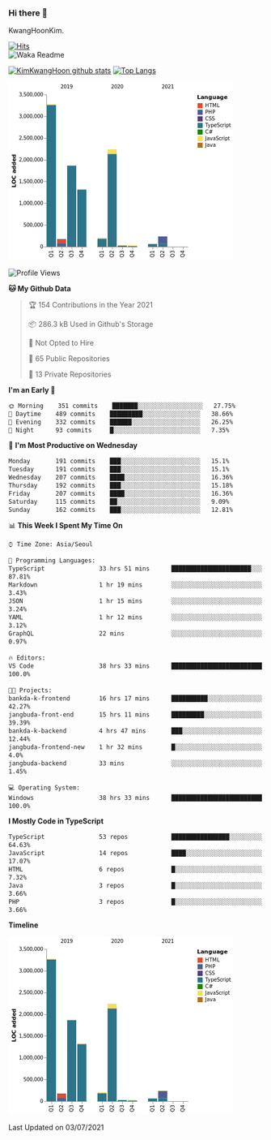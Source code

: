### Hi there 👋

KwangHoonKim.

[![Hits](https://hits.seeyoufarm.com/api/count/incr/badge.svg?url=https%3A%2F%2Fgithub.com%2Frhkdgns95)](https://hits.seeyoufarm.com)  
![Waka Readme](https://github.com/rhkdgns95/rhkdgns95/workflows/Waka%20Readme/badge.svg)

[![KimKwangHoon github stats](https://github-readme-stats.vercel.app/api?username=rhkdgns95&show_icons=true)](https://github.com/rhkdgns95/github-readme-stats)   [![Top Langs](https://github-readme-stats.vercel.app/api/top-langs/?username=rhkdgns95&layout=compact)](https://github.com/rhkdgns95/github-readme-stats)   


![Chart not found](https://raw.githubusercontent.com/rhkdgns95/rhkdgns95/master/charts/bar_graph.png) 



<!--START_SECTION:waka-->
![Profile Views](http://img.shields.io/badge/Profile%20Views-0-blue)

**🐱 My Github Data** 

> 🏆 154 Contributions in the Year 2021
 > 
> 📦 286.3 kB Used in Github's Storage 
 > 
> 🚫 Not Opted to Hire
 > 
> 📜 65 Public Repositories 
 > 
> 🔑 13 Private Repositories  
 > 
**I'm an Early 🐤** 

```text
🌞 Morning    351 commits    ███████░░░░░░░░░░░░░░░░░░   27.75% 
🌆 Daytime    489 commits    █████████░░░░░░░░░░░░░░░░   38.66% 
🌃 Evening    332 commits    ██████░░░░░░░░░░░░░░░░░░░   26.25% 
🌙 Night      93 commits     █░░░░░░░░░░░░░░░░░░░░░░░░   7.35%

```
📅 **I'm Most Productive on Wednesday** 

```text
Monday       191 commits    ███░░░░░░░░░░░░░░░░░░░░░░   15.1% 
Tuesday      191 commits    ███░░░░░░░░░░░░░░░░░░░░░░   15.1% 
Wednesday    207 commits    ████░░░░░░░░░░░░░░░░░░░░░   16.36% 
Thursday     192 commits    ███░░░░░░░░░░░░░░░░░░░░░░   15.18% 
Friday       207 commits    ████░░░░░░░░░░░░░░░░░░░░░   16.36% 
Saturday     115 commits    ██░░░░░░░░░░░░░░░░░░░░░░░   9.09% 
Sunday       162 commits    ███░░░░░░░░░░░░░░░░░░░░░░   12.81%

```


📊 **This Week I Spent My Time On** 

```text
⌚︎ Time Zone: Asia/Seoul

💬 Programming Languages: 
TypeScript               33 hrs 51 mins      ██████████████████████░░░   87.81% 
Markdown                 1 hr 19 mins        ░░░░░░░░░░░░░░░░░░░░░░░░░   3.43% 
JSON                     1 hr 15 mins        ░░░░░░░░░░░░░░░░░░░░░░░░░   3.24% 
YAML                     1 hr 12 mins        ░░░░░░░░░░░░░░░░░░░░░░░░░   3.12% 
GraphQL                  22 mins             ░░░░░░░░░░░░░░░░░░░░░░░░░   0.97%

🔥 Editors: 
VS Code                  38 hrs 33 mins      █████████████████████████   100.0%

🐱‍💻 Projects: 
bankda-k-frontend        16 hrs 17 mins      ██████████░░░░░░░░░░░░░░░   42.27% 
jangbuda-front-end       15 hrs 11 mins      █████████░░░░░░░░░░░░░░░░   39.39% 
bankda-k-backend         4 hrs 47 mins       ███░░░░░░░░░░░░░░░░░░░░░░   12.44% 
jangbuda-frontend-new    1 hr 32 mins        █░░░░░░░░░░░░░░░░░░░░░░░░   4.0% 
jangbuda-backend         33 mins             ░░░░░░░░░░░░░░░░░░░░░░░░░   1.45%

💻 Operating System: 
Windows                  38 hrs 33 mins      █████████████████████████   100.0%

```

**I Mostly Code in TypeScript** 

```text
TypeScript               53 repos            ████████████████░░░░░░░░░   64.63% 
JavaScript               14 repos            ████░░░░░░░░░░░░░░░░░░░░░   17.07% 
HTML                     6 repos             █░░░░░░░░░░░░░░░░░░░░░░░░   7.32% 
Java                     3 repos             █░░░░░░░░░░░░░░░░░░░░░░░░   3.66% 
PHP                      3 repos             █░░░░░░░░░░░░░░░░░░░░░░░░   3.66%

```


**Timeline**

![Chart not found](https://raw.githubusercontent.com/rhkdgns95/rhkdgns95/master/charts/bar_graph.png) 


 Last Updated on 03/07/2021
<!--END_SECTION:waka-->
